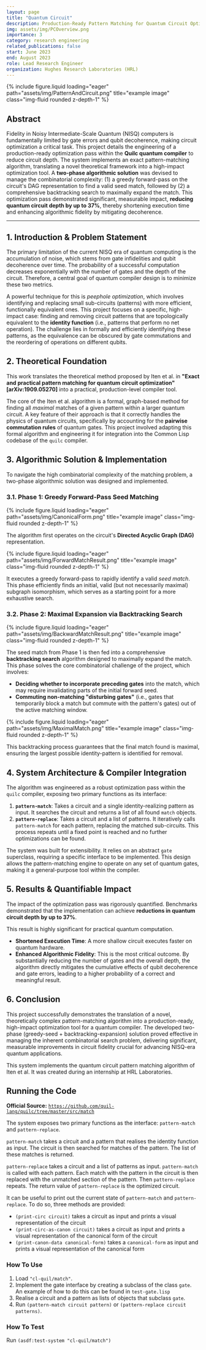 ```yaml
---
layout: page
title: "Quantum Circuit"
description: Production-Ready Pattern Matching for Quantum Circuit Optimization.
img: assets/img/PCOverview.png
importance: 3
category: research engineering
related_publications: false
start: June 2023
end: August 2023
role: Lead Research Engineer
organization: Hughes Research Laboratories (HRL)
---
```


<div class="col">
    <div class="col-sm mt-3 mt-md-0">
        {% include figure.liquid loading="eager" path="assets/img/PatternAndCircuit.png" title="example image" class="img-fluid rounded z-depth-1" %}
    </div>
</div>

## Abstract

Fidelity in Noisy Intermediate-Scale Quantum (NISQ) computers is fundamentally limited by gate errors and qubit decoherence, making circuit optimization a critical task. This project details the engineering of a production-ready optimization pass within the **Quilc quantum compiler** to reduce circuit depth. The system implements an exact pattern-matching algorithm, translating a novel theoretical framework into a high-impact optimization tool. A **two-phase algorithmic solution** was devised to manage the combinatorial complexity: (1) a greedy forward-pass on the circuit's DAG representation to find a valid seed match, followed by (2) a comprehensive backtracking search to maximally expand the match. This optimization pass demonstrated significant, measurable impact, **reducing quantum circuit depth by up to 37%**, thereby shortening execution time and enhancing algorithmic fidelity by mitigating decoherence.

---

## 1. Introduction & Problem Statement

The primary limitation of the current NISQ era of quantum computing is the accumulation of noise, which stems from gate infidelities and qubit decoherence over time. The probability of a successful computation decreases exponentially with the number of gates and the depth of the circuit. Therefore, a central goal of quantum compiler design is to minimize these two metrics.

A powerful technique for this is _peephole optimization_, which involves identifying and replacing small sub-circuits (patterns) with more efficient, functionally equivalent ones. This project focuses on a specific, high-impact case: finding and removing circuit patterns that are topologically equivalent to the **identity function** (i.e., patterns that perform no net operation). The challenge lies in formally and efficiently identifying these patterns, as the equivalence can be obscured by gate commutations and the reordering of operations on different qubits.

## 2. Theoretical Foundation

This work translates the theoretical method proposed by Iten et al. in **"Exact and practical pattern matching for quantum circuit optimization" [arXiv:1909.05270]** into a practical, production-level compiler tool.

The core of the Iten et al. algorithm is a formal, graph-based method for finding all _maximal_ matches of a given pattern within a larger quantum circuit. A key feature of their approach is that it correctly handles the physics of quantum circuits, specifically by accounting for the **pairwise commutation rules** of quantum gates. This project involved adapting this formal algorithm and engineering it for integration into the Common Lisp codebase of the `quilc` compiler.

## 3. Algorithmic Solution & Implementation

To navigate the high combinatorial complexity of the matching problem, a two-phase algorithmic solution was designed and implemented.

### 3.1. Phase 1: Greedy Forward-Pass Seed Matching

<div class="col">
    <div class="col-sm mt-3 mt-md-0">
        {% include figure.liquid loading="eager" path="assets/img/CanonicalForm.png" title="example image" class="img-fluid rounded z-depth-1" %}
    </div>
</div>

The algorithm first operates on the circuit's **Directed Acyclic Graph (DAG)** representation.

<div class="col">
    <div class="col-sm mt-3 mt-md-0">
        {% include figure.liquid loading="eager" path="assets/img/ForwardMatchResult.png" title="example image" class="img-fluid rounded z-depth-1" %}
    </div>
</div>

It executes a greedy forward-pass to rapidly identify a valid _seed match_. This phase efficiently finds an initial, valid (but not necessarily maximal) subgraph isomorphism, which serves as a starting point for a more exhaustive search.

### 3.2. Phase 2: Maximal Expansion via Backtracking Search

<div class="col">
    <div class="col-sm mt-3 mt-md-0">
        {% include figure.liquid loading="eager" path="assets/img/BackwardMatchResult.png" title="example image" class="img-fluid rounded z-depth-1" %}
    </div>
</div>

The seed match from Phase 1 is then fed into a comprehensive **backtracking search** algorithm designed to maximally expand the match. This phase solves the core combinatorial challenge of the project, which involves:

- **Deciding whether to incorporate preceding gates** into the match, which may require invalidating parts of the initial forward seed.
- **Commuting non-matching "disturbing gates"** (i.e., gates that temporarily block a match but commute with the pattern's gates) out of the active matching window.

<div class="col">
    <div class="col-sm mt-3 mt-md-0">
        {% include figure.liquid loading="eager" path="assets/img/MaximalMatch.png" title="example image" class="img-fluid rounded z-depth-1" %}
    </div>
</div>

This backtracking process guarantees that the final match found is maximal, ensuring the largest possible identity-pattern is identified for removal.

## 4. System Architecture & Compiler Integration

The algorithm was engineered as a robust optimization pass within the `quilc` compiler, exposing two primary functions as its interface:

1.  **`pattern-match`**: Takes a circuit and a single identity-realizing pattern as input. It searches the circuit and returns a list of all found `match` objects.
2.  **`pattern-replace`**: Takes a circuit and a list of patterns. It iteratively calls `pattern-match` for each pattern, replacing the matched sub-circuits. This process repeats until a fixed point is reached and no further optimizations can be found.

The system was built for extensibility. It relies on an abstract `gate` superclass, requiring a specific interface to be implemented. This design allows the pattern-matching engine to operate on any set of quantum gates, making it a general-purpose tool within the compiler.

## 5. Results & Quantifiable Impact

The impact of the optimization pass was rigorously quantified. Benchmarks demonstrated that the implementation can achieve **reductions in quantum circuit depth by up to 37%**.

This result is highly significant for practical quantum computation.

- **Shortened Execution Time**: A more shallow circuit executes faster on quantum hardware.
- **Enhanced Algorithmic Fidelity**: This is the most critical outcome. By substantially reducing the number of gates and the overall depth, the algorithm directly mitigates the cumulative effects of qubit decoherence and gate errors, leading to a higher probability of a correct and meaningful result.

## 6. Conclusion

This project successfully demonstrates the translation of a novel, theoretically complex pattern-matching algorithm into a production-ready, high-impact optimization tool for a quantum compiler. The developed two-phase (greedy-seed + backtracking-expansion) solution proved effective in managing the inherent combinatorial search problem, delivering significant, measurable improvements in circuit fidelity crucial for advancing NISQ-era quantum applications.

This system implements the quantum circuit pattern matching algorithm of Iten et al. It was created during an internship at HRL Laboratories.

## Running the Code

**Official Source:** [`https://github.com/quil-lang/quilc/tree/master/src/match`](https://github.com/quil-lang/quilc/tree/master/src/match)

The system exposes two primary functions as the interface: `pattern-match` and `pattern-replace`.

`pattern-match` takes a circuit and a pattern that realises the identity function as input. The circuit is then searched for matches of the pattern. The list of these matches is returned.

`pattern-replace` takes a circuit and a list of patterns as input. `pattern-match` is called with each pattern. Each match with the pattern in the circuit is then replaced with the unmatched section of the pattern. Then `pattern-replace` repeats. The return value of `pattern-replace` is the optimized circuit.

It can be useful to print out the current state of `pattern-match` and `pattern-replace`. To do so, three methods are provided:

- `(print-circ circuit)` takes a circuit as input and prints a visual representation of the circuit
- `(print-circ-as-canon circuit)` takes a circuit as input and prints a visual representation of the canonical form of the circuit
- `(print-canon-data canonical-form)` takes a `canonical-form` as input and prints a visual representation of the canonical form

### How To Use

1.  Load `"cl-quil/match"`.
2.  Implement the gate interface by creating a subclass of the class `gate`. An example of how to do this can be found in `test-gate.lisp`
3.  Realise a circuit and a pattern as lists of objects that subclass `gate`.
4.  Run `(pattern-match circuit pattern)` or `(pattern-replace circuit patterns)`.

### How To Test

Run `(asdf:test-system "cl-quil/match")`
